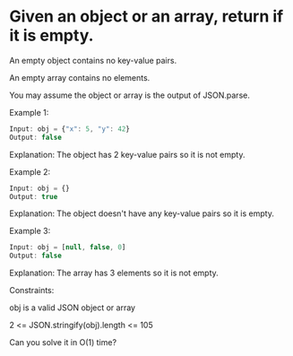 # Given an object or an array, return if it is empty.

An empty object contains no key-value pairs.

An empty array contains no elements.

You may assume the object or array is the output of JSON.parse.

 

Example 1:
```js
Input: obj = {"x": 5, "y": 42}
Output: false
```
Explanation: The object has 2 key-value pairs so it is not empty.


Example 2:
```js
Input: obj = {}
Output: true
```
Explanation: The object doesn't have any key-value pairs so it is empty.


Example 3:
```js
Input: obj = [null, false, 0]
Output: false
```
Explanation: The array has 3 elements so it is not empty.
 

Constraints:

obj is a valid JSON object or array

2 <= JSON.stringify(obj).length <= 105

Can you solve it in O(1) time?